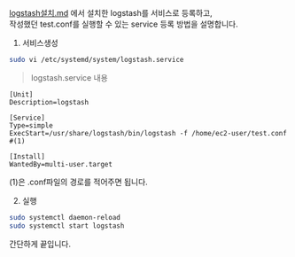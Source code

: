 <a href="./logstash설치.md">logstash설치.md</a> 에서 설치한 logstash를 서비스로 등록하고, <br>
작성했던 test.conf를 실행할 수 있는 service 등록 방법을 설명합니다. <br>

1. 서비스생성
~~~sh
sudo vi /etc/systemd/system/logstash.service
~~~

> logstash.service 내용
~~~service
[Unit]
Description=logstash

[Service]
Type=simple
ExecStart=/usr/share/logstash/bin/logstash -f /home/ec2-user/test.conf #(1)

[Install]
WantedBy=multi-user.target
~~~
(1)은 .conf파일의 경로를 적어주면 됩니다.
<br>

2. 실행
~~~sh
sudo systemctl daemon-reload
sudo systemctl start logstash
~~~

간단하게 끝입니다.
